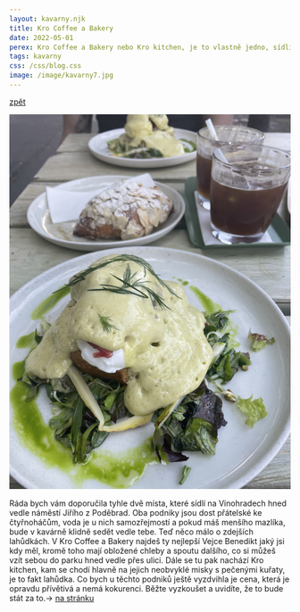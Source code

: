 ```yaml
---
layout: kavarny.njk
title: Kro Coffee a Bakery
date: 2022-05-01
perex: Kro Coffee a Bakery nebo Kro kitchen, je to vlastně jedno, sídlí hned vedle sebe, záleží jen na tobě, jestli máš chuť na nejlepší vejce Benedikt v Praze a nebo na křupavý kuře...
tags: kavarny
css: /css/blog.css
image: /image/kavarny7.jpg
---
```

<a class="artical" href="/kavarny/">zpět</a>
<div class="artical__bakery">
    <img class="article__image-artic"src="/image/kro2.jpg" alt="foto Vejce Benedikt" />
    <p class="artical__bakery-text">Ráda bych vám doporučila tyhle dvě místa, které sídlí na Vinohradech hned vedle náměstí Jiřího z Poděbrad. Oba podniky jsou dost přátelské ke čtyřnoháčům, voda je u nich samozřejmostí a pokud máš menšího mazlíka, bude v kavárně klidně sedět vedle tebe. Teď něco málo o zdejších lahůdkách. V Kro Coffee a Bakery najdeš ty nejlepší Vejce Benedikt jaký jsi kdy měl, kromě toho mají obložené chleby a spoutu dalšího, co si můžeš vzít sebou do parku hned vedle přes ulici. Dále se tu pak nachází Kro kitchen, kam se chodí hlavně na jejich neobvyklé misky s pečenými kuřaty, je to fakt lahůdka. Co bych u těchto podniků ještě vyzdvihla je cena, která je opravdu přívětivá a nemá kokurenci. Běžte vyzkoušet a uvidíte, že to bude stát za to.→ 
        <a class="odkaz" href="https://www.krokitchen.cz/en">na stránku</a>
    </p>
</div>